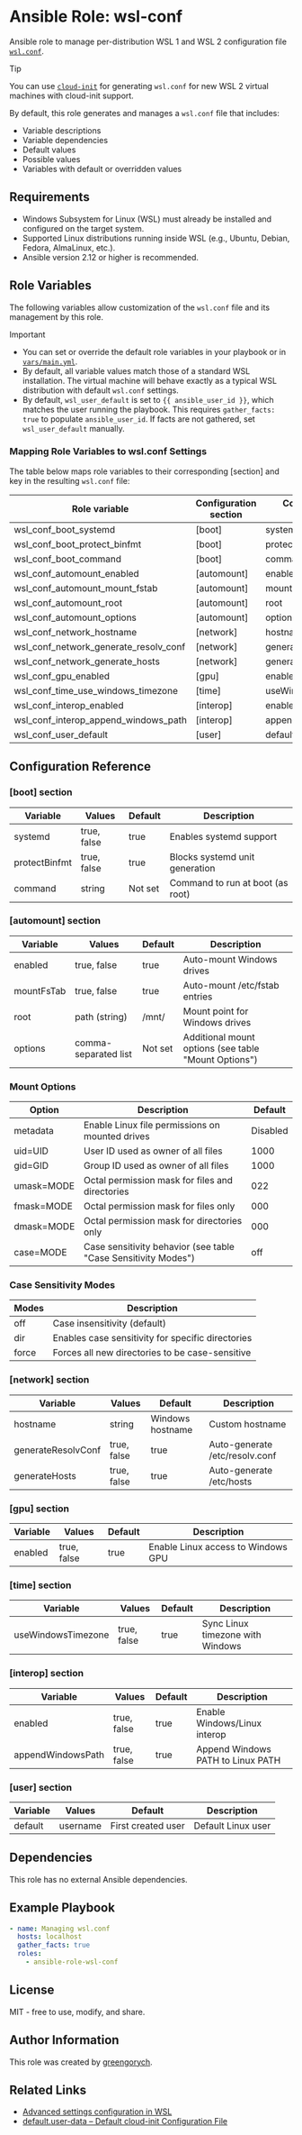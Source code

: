 # Ansible Role: wsl-conf

Ansible role to manage per-distribution WSL 1 and WSL 2 configuration file [`wsl.conf`](https://github.com/greengorych/wsl-configurations/tree/main/defaults/wsl.conf).

> [!TIP]
> You can use [`cloud-init`](https://github.com/greengorych/wsl-configurations/tree/main/defaults/.cloud-init) for generating `wsl.conf` for new WSL 2 virtual machines with cloud-init support.

By default, this role generates and manages a `wsl.conf` file that includes:
- Variable descriptions
- Variable dependencies
- Default values
- Possible values
- Variables with default or overridden values

## Requirements

- Windows Subsystem for Linux (WSL) must already be installed and configured on the target system.
- Supported Linux distributions running inside WSL (e.g., Ubuntu, Debian, Fedora, AlmaLinux, etc.).
- Ansible version 2.12 or higher is recommended.

## Role Variables

The following variables allow customization of the `wsl.conf` file and its management by this role.

>[!IMPORTANT]
> - You can set or override the default role variables in your playbook or in [`vars/main.yml`](https://github.com/greengorych/ansible-role-wsl-conf/blob/main/vars/main.yml).
> - By default, all variable values match those of a standard WSL installation. The virtual machine will behave exactly as a typical WSL distribution with default `wsl.conf` settings.
> - By default, `wsl_user_default` is set to `{{ ansible_user_id }}`, which matches the user running the playbook. This requires `gather_facts: true` to populate `ansible_user_id`. If facts are not gathered, set `wsl_user_default` manually.

### Mapping Role Variables to wsl.conf Settings

The table below maps role variables to their corresponding [section] and key in the resulting `wsl.conf` file:

| Role variable                         | Configuration section | Configuration variable |
| ------------------------------------- |-----------------------|------------------------|
| wsl_conf_boot_systemd                 | [boot]                | systemd                |
| wsl_conf_boot_protect_binfmt          | [boot]                | protectBinfmt          |
| wsl_conf_boot_command                 | [boot]                | command                |
| wsl_conf_automount_enabled            | [automount]           | enabled                |
| wsl_conf_automount_mount_fstab        | [automount]           | mountFsTab             |
| wsl_conf_automount_root               | [automount]           | root                   |
| wsl_conf_automount_options            | [automount]           | options                |
| wsl_conf_network_hostname             | [network]             | hostname               |
| wsl_conf_network_generate_resolv_conf | [network]             | generateResolvConf     |
| wsl_conf_network_generate_hosts       | [network]             | generateHosts          |
| wsl_conf_gpu_enabled                  | [gpu]                 | enabled                |
| wsl_conf_time_use_windows_timezone    | [time]                | useWindowsTimezone     |
| wsl_conf_interop_enabled              | [interop]             | enabled                |
| wsl_conf_interop_append_windows_path  | [interop]             | appendWindowsPath      |
| wsl_conf_user_default                 | [user]                | default                |

## Configuration Reference

### [boot] section

| Variable      | Values      | Default | Description                      |
| ------------- | ----------- | ------- | -------------------------------- |
| systemd       | true, false | true    | Enables systemd support          |
| protectBinfmt | true, false | true    | Blocks systemd unit generation   |
| command       | string      | Not set | Command to run at boot (as root) |

### [automount] section

| Variable   | Values               | Default | Description                                          |
| ---------- | -------------------- | ------- | ---------------------------------------------------- |
| enabled    | true, false          | true    | Auto-mount Windows drives                            |
| mountFsTab | true, false          | true    | Auto-mount /etc/fstab entries                        |
| root       | path (string)        | /mnt/   | Mount point for Windows drives                       |
| options    | comma-separated list | Not set | Additional mount options (see table "Mount Options") |

### Mount Options

| Option     | Description                                                    | Default  |
|------------|----------------------------------------------------------------|----------|
| metadata   | Enable Linux file permissions on mounted drives                | Disabled |
| uid=UID    | User ID used as owner of all files                             | 1000     |
| gid=GID    | Group ID used as owner of all files                            | 1000     |
| umask=MODE | Octal permission mask for files and directories                | 022      |
| fmask=MODE | Octal permission mask for files only                           | 000      |
| dmask=MODE | Octal permission mask for directories only                     | 000      |
| case=MODE  | Case sensitivity behavior (see table "Case Sensitivity Modes") | off      |

### Case Sensitivity Modes

| Modes  | Description                                       |
|--------|---------------------------------------------------|
| off    | Case insensitivity (default)                      |
| dir    | Enables case sensitivity for specific directories |
| force  | Forces all new directories to be case-sensitive   |

### [network] section

| Variable           | Values      | Default          | Description                    |
| ------------------ | ----------- | ---------------- | ------------------------------ |
| hostname           | string      | Windows hostname | Custom hostname                |
| generateResolvConf | true, false | true             | Auto-generate /etc/resolv.conf |
| generateHosts      | true, false | true             | Auto-generate /etc/hosts       |

### [gpu] section

| Variable | Values      | Default | Description                        |
| -------- | ----------- | ------- | ---------------------------------- |
| enabled  | true, false | true    | Enable Linux access to Windows GPU |

### [time] section

| Variable           | Values      | Default | Description                      |
| ------------------ | ----------- | ------- | -------------------------------- |
| useWindowsTimezone | true, false | true    | Sync Linux timezone with Windows |

### [interop] section

| Variable          | Values      | Default | Description                       |
| ----------------- | ----------- | ------- | --------------------------------- |
| enabled           | true, false | true    | Enable Windows/Linux interop      |
| appendWindowsPath | true, false | true    | Append Windows PATH to Linux PATH |

### [user] section

| Variable | Values   | Default            | Description        |
| -------- | -------- | ------------------ | ------------------ |
| default  | username | First created user | Default Linux user |


## Dependencies

This role has no external Ansible dependencies.

## Example Playbook

```yaml
- name: Managing wsl.conf
  hosts: localhost
  gather_facts: true
  roles:
    - ansible-role-wsl-conf
```

## License

MIT - free to use, modify, and share.

## Author Information

This role was created by [greengorych](https://github.com/greengorych).

## Related Links

- [Advanced settings configuration in WSL](https://learn.microsoft.com/en-us/windows/wsl/wsl-config)
- [default.user-data – Default cloud-init Configuration File](https://github.com/greengorych/wsl-configurations/tree/main/defaults/.cloud-init)